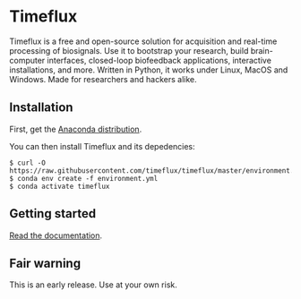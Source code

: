 # Timeflux

Timeflux is a free and open-source solution for acquisition and real-time processing of biosignals.
Use it to bootstrap your research, build brain-computer interfaces, closed-loop biofeedback applications, interactive installations, and more. Written in Python, it works under Linux, MacOS and Windows. Made for researchers and hackers alike.

## Installation

First, get the [Anaconda distribution](https://www.anaconda.com/download/).

You can then install Timeflux and its depedencies:

```
$ curl -O https://raw.githubusercontent.com/timeflux/timeflux/master/environment.yml
$ conda env create -f environment.yml
$ conda activate timeflux
```

## Getting started

[Read the documentation](https://doc.timeflux.io).

## Fair warning

This is an early release. Use at your own risk.
